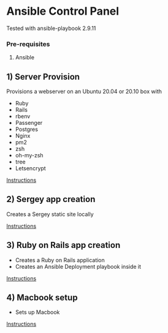 # Ansible Control Panel

Tested with ansible-playbook 2.9.11

### Pre-requisites

1. Ansible

## 1) Server Provision

Provisions a webserver on an Ubuntu 20.04 or 20.10 box with

- Ruby
- Rails
- rbenv
- Passenger
- Postgres
- Nginx
- pm2
- zsh
- oh-my-zsh
- tree
- Letsencrypt

[Instructions](docs/server.md)

## 2) Sergey app creation

Creates a Sergey static site locally

[Instructions](docs/sergey.md)

## 3) Ruby on Rails app creation

- Creates a Ruby on Rails application
- Creates an Ansible Deployment playbook inside it

[Instructions](docs/rails.md)

## 4) Macbook setup

- Sets up Macbook

[Instructions](docs/macbook.md)
